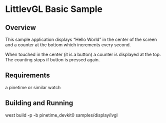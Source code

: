 # LittlevGL Basic Sample

## Overview

This sample application displays “Hello World” in the center of the screen
and a counter at the bottom which increments every second.

When touched in the center (it is a button) a counter is displayed at the top.
The counting stops if button is pressed again.

## Requirements

a pinetime or similar watch

## Building and Running

west build -p -b pinetime_devkit0 samples/display/lvgl
